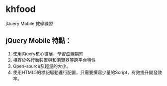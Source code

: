 # khfood

jQuery Mobile 教學練習

## jQuery Mobile 特點：

1. 使用jQuery核心擴展，學習曲線期短
2. 相容於各行動裝置與和瀏覽器等跨平台特性
3. Open-source及輕量的大小。
4. 使用HTML5的標記驅動進行配置，只需要撰寫少量的Script，有效提升開發效率。

